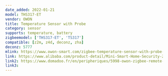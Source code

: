 ```yaml
---
date_added: 2022-01-21
model: THS317-ET
vendor: OWON
title: Temperature Sensor with Probe
category: sensor
supports: temperature, battery
zigbeemodel: ['THS317-ET', 'TS317']
compatible: [z2m, z4d, deconz, zha]
deconz: 5777
mlink: https://www.owon-smart.com/zigbee-temperature-sensor-with-probe-ths-317-et-product/
link: https://www.alibaba.com/product-detail/Mini-Smart-Home-Security-Zigbee-Temperature_1600183672978.html
link2: https://www.domadoo.fr/en/peripheriques/5998-owon-zigbee-remote-temperature-probe-on-cable.html
link3: 
---
```

